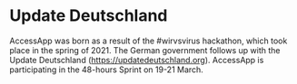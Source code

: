 # Update Deutschland

AccessApp was born as a result of the #wirvsvirus hackathon, which took place in the spring of 2021. The German government follows up with the Update Deutschland (https://updatedeutschland.org). AccessApp is participating in the 48-hours Sprint on 19-21 March.
